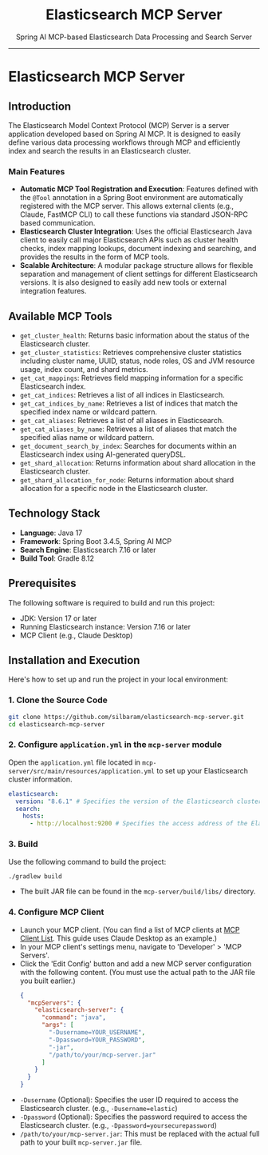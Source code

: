 <div align="center">
  <h1>Elasticsearch MCP Server</h1>
  <p>Spring AI MCP-based Elasticsearch Data Processing and Search Server</p>
</div>
<hr/>

# Elasticsearch MCP Server

## Introduction

The Elasticsearch Model Context Protocol (MCP) Server is a server application developed based on Spring AI MCP.
It is designed to easily define various data processing workflows through MCP and efficiently index and search the results in an Elasticsearch cluster.

### Main Features
- **Automatic MCP Tool Registration and Execution**: Features defined with the `@Tool` annotation in a Spring Boot environment are automatically registered with the MCP server. This allows external clients (e.g., Claude, FastMCP CLI) to call these functions via standard JSON-RPC based communication.
- **Elasticsearch Cluster Integration**: Uses the official Elasticsearch Java client to easily call major Elasticsearch APIs such as cluster health checks, index mapping lookups, document indexing and searching, and provides the results in the form of MCP tools.
- **Scalable Architecture**: A modular package structure allows for flexible separation and management of client settings for different Elasticsearch versions. It is also designed to easily add new tools or external integration features.

## Available MCP Tools

- `get_cluster_health`: Returns basic information about the status of the Elasticsearch cluster.
- `get_cluster_statistics`: Retrieves comprehensive cluster statistics including cluster name, UUID, status, node roles, OS and JVM resource usage, index count, and shard metrics.
- `get_cat_mappings`: Retrieves field mapping information for a specific Elasticsearch index.
- `get_cat_indices`: Retrieves a list of all indices in Elasticsearch.
- `get_cat_indices_by_name`: Retrieves a list of indices that match the specified index name or wildcard pattern.
- `get_cat_aliases`: Retrieves a list of all aliases in Elasticsearch.
- `get_cat_aliases_by_name`: Retrieves a list of aliases that match the specified alias name or wildcard pattern.
- `get_document_search_by_index`: Searches for documents within an Elasticsearch index using AI-generated queryDSL.
- `get_shard_allocation`: Returns information about shard allocation in the Elasticsearch cluster.
- `get_shard_allocation_for_node`: Returns information about shard allocation for a specific node in the Elasticsearch cluster.

## Technology Stack

- **Language**: Java 17
- **Framework**: Spring Boot 3.4.5, Spring AI MCP
- **Search Engine**: Elasticsearch 7.16 or later
- **Build Tool**: Gradle 8.12

## Prerequisites

The following software is required to build and run this project:
- JDK: Version 17 or later
- Running Elasticsearch instance: Version 7.16 or later
- MCP Client (e.g., Claude Desktop)

## Installation and Execution

Here's how to set up and run the project in your local environment:

### 1. Clone the Source Code
```bash
git clone https://github.com/silbaram/elasticsearch-mcp-server.git
cd elasticsearch-mcp-server
```

### 2. Configure `application.yml` in the `mcp-server` module
Open the `application.yml` file located in `mcp-server/src/main/resources/application.yml` to set up your Elasticsearch cluster information.
  ```yaml
  elasticsearch:
    version: "8.6.1" # Specifies the version of the Elasticsearch cluster to connect to.
    search:
      hosts:
        - http://localhost:9200 # Specifies the access address of the Elasticsearch cluster.
  ```

### 3. Build
Use the following command to build the project:
  ```bash
  ./gradlew build
  ```
- The built JAR file can be found in the `mcp-server/build/libs/` directory.

### 4. Configure MCP Client
- Launch your MCP client. (You can find a list of MCP clients at [MCP Client List](https://modelcontextprotocol.io/clients). This guide uses Claude Desktop as an example.)
- In your MCP client's settings menu, navigate to 'Developer' > 'MCP Servers'.
- Click the 'Edit Config' button and add a new MCP server configuration with the following content. (You must use the actual path to the JAR file you built earlier.)
  ```json
  {
    "mcpServers": {
      "elasticsearch-server": {
        "command": "java",
        "args": [
          "-Dusername=YOUR_USERNAME", 
          "-Dpassword=YOUR_PASSWORD",
          "-jar",
          "/path/to/your/mcp-server.jar" 
        ]
      }
    }
  }
  ```
- `-Dusername` (Optional): Specifies the user ID required to access the Elasticsearch cluster. (e.g., `-Dusername=elastic`)
- `-Dpassword` (Optional): Specifies the password required to access the Elasticsearch cluster. (e.g., `-Dpassword=yoursecurepassword`)
- `/path/to/your/mcp-server.jar`: This must be replaced with the actual full path to your built `mcp-server.jar` file.